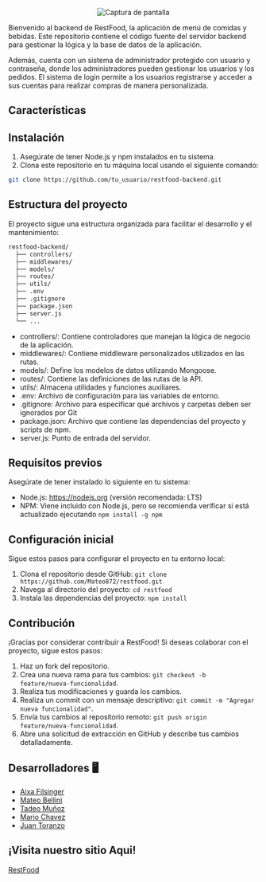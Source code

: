 <p align="center">
  <img src="https://res.cloudinary.com/mach/image/upload/v1690740259/logoRestFood_po52of.png" alt="Captura de pantalla">
</p>

Bienvenido al backend de RestFood, la aplicación de menú de comidas y bebidas. Este repositorio contiene el código fuente del servidor backend para gestionar la lógica y la base de datos de la aplicación.

Además, cuenta con un sistema de administrador protegido con usuario y contraseña, donde los administradores pueden gestionar los usuarios y los pedidos. El sistema de login permite a los usuarios registrarse y acceder a sus cuentas para realizar compras de manera personalizada.

## Características

## Instalación

1. Asegúrate de tener Node.js y npm instalados en tu sistema.
2. Clona este repositorio en tu máquina local usando el siguiente comando:

```bash
git clone https://github.com/tu_usuario/restfood-backend.git
```

## Estructura del proyecto

El proyecto sigue una estructura organizada para facilitar el desarrollo y el mantenimiento:

```bash
restfood-backend/
  ├── controllers/
  ├── middlewares/
  ├── models/
  ├── routes/
  ├── utils/
  ├── .env
  ├── .gitignore
  ├── package.json
  ├── server.js
  └── ...

```

-   controllers/: Contiene controladores que manejan la lógica de negocio de la aplicación.
-   middlewares/: Contiene middleware personalizados utilizados en las rutas.
-   models/: Define los modelos de datos utilizando Mongoose.
-   routes/: Contiene las definiciones de las rutas de la API.
-   utils/: Almacena utilidades y funciones auxiliares.
-   .env: Archivo de configuración para las variables de entorno.
-   .gitignore: Archivo para especificar qué archivos y carpetas deben ser ignorados por Git
-   package.json: Archivo que contiene las dependencias del proyecto y scripts de npm.
-   server.js: Punto de entrada del servidor.

## Requisitos previos

Asegúrate de tener instalado lo siguiente en tu sistema:

-   Node.js: https://nodejs.org (versión recomendada: LTS)
-   NPM: Viene incluido con Node.js, pero se recomienda verificar si está actualizado ejecutando `npm install -g npm`

## Configuración inicial

Sigue estos pasos para configurar el proyecto en tu entorno local:

1. Clona el repositorio desde GitHub: `git clone https://github.com/Mateo872/restfood.git`
2. Navega al directorio del proyecto: `cd restfood`
3. Instala las dependencias del proyecto: `npm install`

## Contribución

¡Gracias por considerar contribuir a RestFood! Si deseas colaborar con el proyecto, sigue estos pasos:

1. Haz un fork del repositorio.
2. Crea una nueva rama para tus cambios: `git checkout -b feature/nueva-funcionalidad`.
3. Realiza tus modificaciones y guarda los cambios.
4. Realiza un commit con un mensaje descriptivo: `git commit -m "Agregar nueva funcionalidad"`.
5. Envía tus cambios al repositorio remoto: `git push origin feature/nueva-funcionalidad`.
6. Abre una solicitud de extracción en GitHub y describe tus cambios detalladamente.

## Desarrolladores 🖥️

-   [Aixa Filsinger](https://github.com/AixaFilsinger)
-   [Mateo Bellini ](https://github.com/Mateo872)
-   [Tadeo Muñoz ](https://github.com/teoMunoz99)
-   [Mario Chavez ](https://github.com/Mario-Chavez)
-   [Juan Toranzo ](https://github.com/juantoranzos)

## ¡Visita nuestro sitio Aqui!

[RestFood](https://restfood-gamma.vercel.app/)
